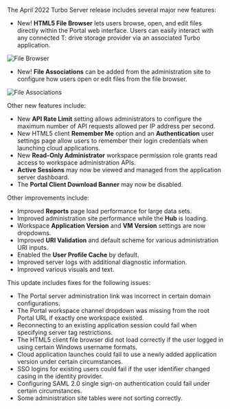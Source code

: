 The April 2022 Turbo Server release includes several major new features:

- New! **HTML5 File Browser** lets users browse, open, and edit files directly within the Portal web interface. Users can easily interact with any connected T: drive storage provider via an associated Turbo application.

![File Browser](https://hub.turbo.net/images/docs/file-browser.png)
- New! **File Associations** can be added from the administration site to configure how users open or edit files from the file browser.

![File Associations](https://hub.turbo.net/images/docs/file-associations.png)

Other new features include:

- New **API Rate Limit** setting allows administrators to configure the maximum number of API requests allowed per IP address per second.
- New HTML5 client **Remember Me** option and an **Authentication** user settings page allow users to remember their login credentials when launching cloud applications.
- New **Read-Only Administrator** workspace permission role grants read access to workspace administration APIs.
- **Active Sessions** may now be viewed and managed from the application server dashboard.
- The **Portal Client Download Banner** may now be disabled.

Other improvements include:

- Improved **Reports** page load performance for large data sets.
- Improved administration site performance while the **Hub** is loading.
- Workspace **Application Version** and **VM Version** settings are now dropdowns.
- Improved **URI Validation** and default scheme for various administration URI inputs.
- Enabled the **User Profile Cache** by default.
- Improved server logs with additional diagnostic information.
- Improved various visuals and text.

This update includes fixes for the following issues:

- The Portal server administration link was incorrect in certain domain configurations.
- The Portal workspace channel dropdown was missing from the root Portal URL if exactly one workspace existed.
- Reconnecting to an existing application session could fail when specifying server tag restrictions.
- The HTML5 client file browser did not load correctly if the user logged in using certain Windows username formats.
- Cloud application launches could fail to use a newly added application version under certain circumstances.
- SSO logins for existing users could fail if the user identifier changed casing in the identity provider.
- Configuring SAML 2.0 single sign-on authentication could fail under certain circumstances.
- Some administration site tables were not sorting correctly.



